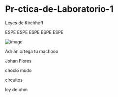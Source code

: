 # Pr-ctica-de-Laboratorio-1
Leyes de Kirchhoff

ESPE
ESPE
ESPE 
ESPE
ESPE

![image](https://user-images.githubusercontent.com/84390820/120250011-54b96b80-c242-11eb-84db-1fe5377095ff.png)

Adrián ortega tu machooo

Johan Flores

choclo mudo

circuitos 

ley de ohm 
